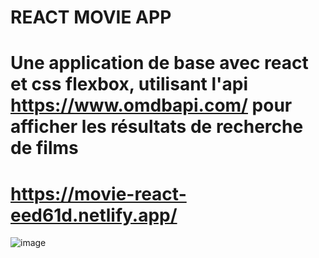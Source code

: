 # REACT MOVIE APP

# Une application de base avec react et css flexbox, utilisant l'api https://www.omdbapi.com/ pour afficher les résultats de recherche de films

# https://movie-react-eed61d.netlify.app/

![image](https://user-images.githubusercontent.com/11043644/223183200-032de816-d195-40a2-9edc-ee514d3a52bc.png)
